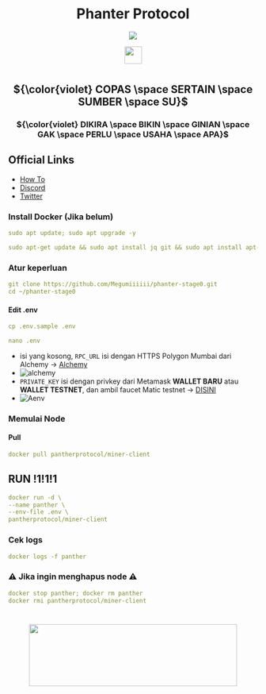 <div align="center">
 
# Phanter Protocol

</div>

<div align="center">

[![](https://img.shields.io/static/v1?label=Sponsor&message=%E2%9D%A4&logo=GitHub&color=%23fe8e86)](https://github.com/sponsors/Megumiiiiii)

 <img align="top" src="https://komarev.com/ghpvc/?username=Megumiiiiii&color=ff69b4&style=plastic&label=Visitors" height='35'/>

</div>

#

<div align="center">
  
## ${\color{violet} COPAS \space SERTAIN \space SUMBER \space SU}$

### ${\color{violet} DIKIRA \space BIKIN \space GINIAN \space GAK \space PERLU \space USAHA \space APA}$ 

</div>

## Official Links
- [How To](https://blog.pantherprotocol.io/testnet-stage0-live/#how-to-test)
- [Discord](https://discord.gg/x3evTkDbch)
- [Twitter](https://twitter.com/zkpanther)


### Install Docker (Jika belum)

```yml
sudo apt update; sudo apt upgrade -y
```

```yml
sudo apt-get update && sudo apt install jq git && sudo apt install apt-transport-https ca-certificates curl software-properties-common -y && curl -fsSL https://download.docker.com/linux/ubuntu/gpg | sudo apt-key add - && sudo add-apt-repository "deb [arch=amd64] https://download.docker.com/linux/ubuntu focal stable" && sudo apt-get install docker-ce docker-ce-cli containerd.io docker-compose-plugin && sudo apt-get install docker-compose-plugin
```

### Atur keperluan

```yml
git clone https://github.com/Megumiiiiii/phanter-stage0.git
cd ~/phanter-stage0
```

#### Edit .env

```yml
cp .env.sample .env
```


```yml
nano .env
```

- isi yang kosong, `RPC_URL` isi dengan HTTPS Polygon Mumbai dari Alchemy -> [Alchemy](https://dashboard.alchemy.com/)
- ![alchemy](https://github.com/Megumiiiiii/phanter-stage0/assets/98658943/87f66461-5f75-45b0-b6d9-c5eed4914829)
- `PRIVATE_KEY` isi dengan privkey dari Metamask **WALLET BARU** atau **WALLET TESTNET**, dan ambil faucet Matic testnet -> [DISINI](https://mumbaifaucet.com/)
- ![Aenv](https://github.com/Megumiiiiii/phanter-stage0/assets/98658943/d7efb5d3-2e3b-467e-a986-3b46ddc4a888)

### Memulai Node

#### Pull

```yml
docker pull pantherprotocol/miner-client
```

## RUN !1!1!1

```yml
docker run -d \
--name panther \
--env-file .env \
pantherprotocol/miner-client
```

### Cek logs

```yml
docker logs -f panther
```

### ⚠️ Jika ingin menghapus node ⚠️

```yml
docker stop panther; docker rm panther
docker rmi pantherprotocol/miner-client
```

#

<div id="header" align="center">
  <img src="https://media.giphy.com/media/v1.Y2lkPTc5MGI3NjExMzNmZTIxZmE3ZmY3MzRiMDcwNDJhYTQ5ZmNlY2YxMWE1OWIyYmVkNSZlcD12MV9pbnRlcm5hbF9naWZzX2dpZklkJmN0PWc/mVBlqOD4ra9jQiI3cC/giphy.gif" height="125" width="420"/>
</div>

